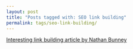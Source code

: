 ```yaml
---
layout: post
title: "Posts tagged with: SEO link building"
permalink: tags/seo-link-building/
---
```

[Interesting link building article by Nathan Bunney](/2012/01/interesting-link-building-article-by)
